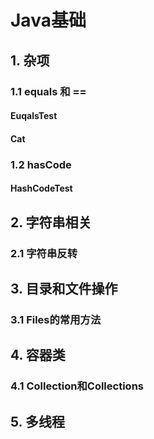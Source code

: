# Java基础
## 1. 杂项
### 1.1 equals 和 ==
#### EuqalsTest 
#### Cat 
### 1.2 hasCode
#### HashCodeTest
## 2. 字符串相关
### 2.1 字符串反转 
## 3. 目录和文件操作
### 3.1 Files的常用方法
## 4. 容器类
### 4.1 Collection和Collections
## 5. 多线程



